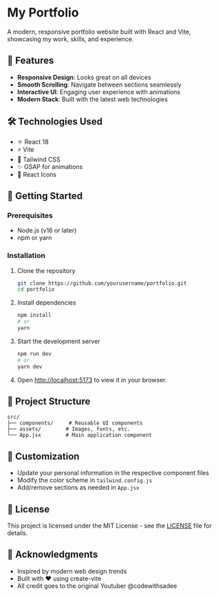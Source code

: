 # My Portfolio

A modern, responsive portfolio website built with React and Vite, showcasing my work, skills, and experience.

## 🚀 Features

- **Responsive Design**: Looks great on all devices
- **Smooth Scrolling**: Navigate between sections seamlessly
- **Interactive UI**: Engaging user experience with animations
- **Modern Stack**: Built with the latest web technologies

## 🛠️ Technologies Used

- ⚛️ React 18
- ⚡ Vite
- 🎨 Tailwind CSS
- ✨ GSAP for animations
- 🔄 React Icons

## 🚀 Getting Started

### Prerequisites

- Node.js (v16 or later)
- npm or yarn

### Installation

1. Clone the repository

   ```bash
   git clone https://github.com/yourusername/portfolio.git
   cd portfolio
   ```

2. Install dependencies

   ```bash
   npm install
   # or
   yarn
   ```

3. Start the development server

   ```bash
   npm run dev
   # or
   yarn dev
   ```

4. Open [http://localhost:5173](http://localhost:5173) to view it in your browser.

## 📂 Project Structure

```
src/
├── components/     # Reusable UI components
├── assets/        # Images, fonts, etc.
└── App.jsx        # Main application component
```

## 🎨 Customization

- Update your personal information in the respective component files
- Modify the color scheme in `tailwind.config.js`
- Add/remove sections as needed in `App.jsx`

## 📄 License

This project is licensed under the MIT License - see the [LICENSE](LICENSE) file for details.

## 🙏 Acknowledgments

- Inspired by modern web design trends
- Built with ❤️ using create-vite
- All credit goes to the original Youtuber @codewithsadee
